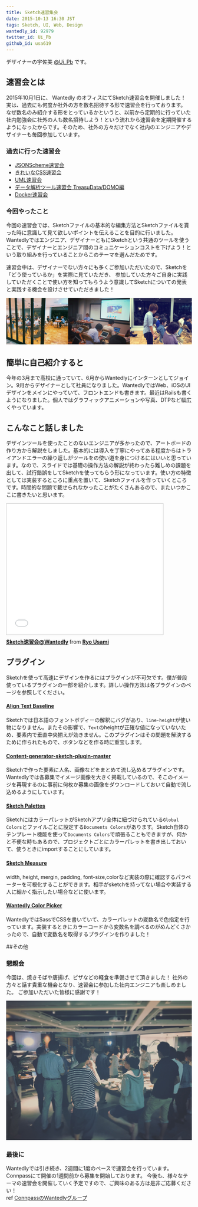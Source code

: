 ```yaml
---
title: Sketch速習集会
date: 2015-10-13 16:30 JST
tags: Sketch, UI, Web, Design
wantedly_id: 92979
twitter_id: Ui_Pb
github_id: usa619
---
```


デザイナーの宇佐美 [@Ui_Pb](https://twitter.com/ui_pb) です。

## 速習会とは
2015年10月1日に、 Wantedly のオフィスにてSketch速習会を開催しました！
実は、過去にも何度か社外の方を数名招待する形で速習会を行っております。
なぜ数名のみ紹介する形をとっているかというと、以前から定期的に行っていた社内勉強会に社外の人も数名招待しよう！という流れから速習会を定期開催するようになったからです。そのため、社外の方々だけでなく社内のエンジニアやデザイナーも毎回参加しています。

### 過去に行った速習会
- [JSONScheme速習会](http://wantedly.connpass.com/event/17532/)
- [きれいなCSS速習会](http://wantedly.connpass.com/event/18018/)
- [UML速習会](http://wantedly.connpass.com/event/20077/)
- [データ解析ツール速習会 TreasuData/DOMO編](http://wantedly.connpass.com/event/19585/)
- [Docker速習会](http://wantedly.connpass.com/event/19067/)

### 今回やったこと
今回の速習会では、Sketchファイルの基本的な編集方法とSketchファイルを貰った時に意識して見て欲しいポイントを伝えることを目的に行いました。
Wantedlyではエンジニア、デザイナーともにSketchという共通のツールを使うことで、デザイナーとエンジニア間のコミュニケーションコストを下げよう！という取り組みを行っていることからこのテーマを選んだためです。

速習会中は、デザイナーでない方々にも多くご参加いただいたので、Sketchを「どう使っているか」を実際に見ていただき、
参加していた方々ご自身に実践していただくことで使い方を知ってもらうよう意識してSketchについての発表と実践する機会を設けさせていただきました！

![](images/2015-10-13/1.png)


## 簡単に自己紹介すると
今年の3月まで高校に通っていて、6月からWantedlyにインターンとしてジョイン。9月からデザイナーとして社員になりました。WantedlyではWeb、iOSのUIデザインをメインにやっていて、フロントエンドも書きます。最近はRailsも書くようになりました。個人ではグラフィックアニメーションや写真、DTPなど幅広くやっています。

## こんなこと話しました
デザインツールを使ったことのないエンジニアが多かったので、アートボードの作り方から解説をしました。基本的には導入を丁寧にやってある程度からはトライアンドエラーの繰り返しがツールをの使い道を身につけるにはいいと思っています。なので、スライドでは基礎の操作方法の解説が終わったら難しめの課題を出して、試行錯誤をしてSketchを使ってもらう形になっています。使い方の特徴としては実装するところに重点を置いて、Sketchファイルを作っていくところです。時間的な問題で載せられなかったことがたくさんあるので、またいつかここに書きたいと思います。

<iframe src="//www.slideshare.net/slideshow/embed_code/key/a2iQt2At1xbaiQ" width="425" height="355" frameborder="0" marginwidth="0" marginheight="0" scrolling="no" style="border:1px solid #CCC; border-width:1px; margin-bottom:5px; max-width: 100%;" allowfullscreen> </iframe> <div style="margin-bottom:5px"> <strong> <a href="//www.slideshare.net/core619/sketchwantedly" title="Sketch速習会@Wantedly" target="_blank">Sketch速習会@Wantedly</a> </strong> from <strong><a href="//www.slideshare.net/core619" target="_blank">Ryo Usami</a></strong> </div>

## プラグイン
Sketchを使って高速にデザインを作るにはプラグインが不可欠です。僕が普段使っているプラグインの一部を紹介します。詳しい操作方法は各プラグインのページを参照してください。

#### [Align Text Baseline](https://github.com/soutaro/align-text-baseline-sketch-plugin)
Sketchでは日本語のフォントボディーの解釈にバグがあり、`line-height`が使い物になりません。またその影響で、`Text`のheightが正確な値になっていないため、要素内で垂直中央揃えが効きません。このプラグインはその問題を解決するために作られたもので、ボタンなどを作る時に重宝します。

#### [Content-generator-sketch-plugin-master](https://github.com/timuric/Content-generator-sketch-plugin)
Sketchで作った要素に人名、画像などをまとめて流し込めるプラグインです。Wantedlyでは各募集でイメージ画像を大きく掲載しているので、そこのイメージを再現するのに事前に何枚か募集の画像をダウンロードしておいて自動で流し込めるようにしています。

#### [Sketch Palettes](https://github.com/andrewfiorillo/sketch-palettes)
SketchにはカラーパレットがSketchアプリ全体に紐づけられている`Global Colors`とファイルごとに設定する`Documents Colors`があります。Sketch自体のテンプレート機能を使って`Documents Colors`で頑張ることもできますが、何かと不便な時もあるので、プロジェクトごとにカラーパレットを書き出しておいて、使うときにimportすることにしています。

#### [Sketch Measure](https://github.com/utom/sketch-measure)
width, height, mergin, padding, font-size,colorなど実装の際に確認するパラペーターを可視化することができます。相手がsketchを持ってない場合や実装する人に細かく指示したい場合などに使います。

#### [Wantedly Color Picker](https://github.com/usa619/wantedly-color-picker)
WantedlyではSassでCSSを書いていて、カラーパレットの変数名で色指定を行っています。実装するときにカラーコードから変数名を調べるのがめんどくさかったので、自動で変数名を取得するプラグインを作りました！

##その他

### 懇親会
今回は、焼きそばや唐揚げ、ピザなどの軽食を準備させて頂きました！
社外の方々と話す貴重な機会となり、速習会に参加した社内エンジニアも楽しめました。
ご参加いただいた皆様に感謝です！

![](images/2015-10-13/4.jpg)


### 最後に
Wantedlyでは引き続き、2週間に1度のペースで速習会を行っています。Connpassにて開催の1週間前から募集を開始しております。
今後も、様々なテーマの速習会を開催していく予定ですので、ご興味のある方は是非ご応募ください！
<br>ref [ConnpassのWantedlyグループ](http://wantedly.connpass.com/)

